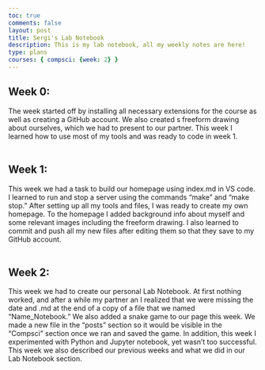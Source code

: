 ```yaml
---
toc: true
comments: false
layout: post
title: Sergi's Lab Notebook
description: This is my lab notebook, all my weekly notes are here!
type: plans
courses: { compsci: {week: 2} }
---
```


## Week 0: 
 The week started off by installing all necessary extensions for the course as well as creating a GitHub account. We also created s freeform drawing about ourselves, which we had to present to our partner. This week I learned how to use most of my tools and was ready to code in week 1. 
<br><br>

## Week 1:  
 This week we had a task to build our homepage using index.md in VS code. I learned to run and stop a server using the commands “make” and “make stop.” After setting up all my tools and files, I was ready to create my own homepage. To the homepage I added background info about myself and some relevant images including the freeform drawing. I also learned to commit and push all my new files after editing them so that they save to my GitHub account. 
<br><br>

## Week 2:
 This week we had to create our personal Lab Notebook. At first nothing worked, and after a while my partner an I realized that we were missing the date and .md at the end of a copy of a file that we named “Name_Notebook.” We also added a snake game to our page this week. We made a new file in the “posts” section so it would be visible in the “Compsci” section once we ran and saved the game. In addition, this week I experimented with Python and Jupyter notebook, yet wasn’t too successful. This week we also described our previous weeks and what we did in our Lab Notebook section. 


